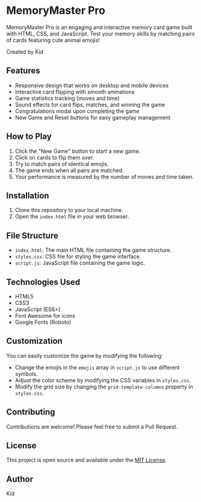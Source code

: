 # MemoryMaster Pro

MemoryMaster Pro is an engaging and interactive memory card game built with HTML, CSS, and JavaScript. Test your memory skills by matching pairs of cards featuring cute animal emojis!

Created by Kid

## Features

- Responsive design that works on desktop and mobile devices
- Interactive card flipping with smooth animations
- Game statistics tracking (moves and time)
- Sound effects for card flips, matches, and winning the game
- Congratulations modal upon completing the game
- New Game and Reset buttons for easy gameplay management

## How to Play

1. Click the "New Game" button to start a new game.
2. Click on cards to flip them over.
3. Try to match pairs of identical emojis.
4. The game ends when all pairs are matched.
5. Your performance is measured by the number of moves and time taken.

## Installation

1. Clone this repository to your local machine.
2. Open the `index.html` file in your web browser.

## File Structure

- `index.html`: The main HTML file containing the game structure.
- `styles.css`: CSS file for styling the game interface.
- `script.js`: JavaScript file containing the game logic.

## Technologies Used

- HTML5
- CSS3
- JavaScript (ES6+)
- Font Awesome for icons
- Google Fonts (Roboto)

## Customization

You can easily customize the game by modifying the following:

- Change the emojis in the `emojis` array in `script.js` to use different symbols.
- Adjust the color scheme by modifying the CSS variables in `styles.css`.
- Modify the grid size by changing the `grid-template-columns` property in `styles.css`.

## Contributing

Contributions are welcome! Please feel free to submit a Pull Request.

## License

This project is open source and available under the [MIT License](LICENSE).

## Author

Kid

